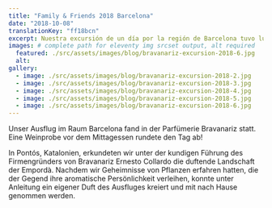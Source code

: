 ```yaml
---
title: "Family & Friends 2018 Barcelona"
date: "2018-10-08"
translationKey: "ff18bcn"
excerpt: Nuestra excursión de un día por la región de Barcelona tuvo lugar en la perfumería Bravanariz.
images: # complete path for eleventy img srcset output, alt required
  featured: ./src/assets/images/blog/bravanariz-excursion-2018-6.jpg
  alt:
gallery:
  - image: ./src/assets/images/blog/bravanariz-excursion-2018-2.jpg
  - image: ./src/assets/images/blog/bravanariz-excursion-2018-3.jpg
  - image: ./src/assets/images/blog/bravanariz-excursion-2018-4.jpg
  - image: ./src/assets/images/blog/bravanariz-excursion-2018-5.jpg
  - image: ./src/assets/images/blog/bravanariz-excursion-2018-6.jpg
---
```


Unser Ausflug im Raum Barcelona fand in der Parfümerie Bravanariz statt.
Eine Weinprobe vor dem Mittagessen rundete den Tag ab!

In Pontós, Katalonien, erkundeten wir unter der kundigen Führung des Firmengründers von Bravanariz Ernesto Collardo die duftende Landschaft der Empordà. Nachdem wir Geheimnisse von Pflanzen erfahren hatten, die der Gegend ihre aromatische Persönlichkeit verleihen, konnte unter Anleitung ein eigener Duft des Ausfluges kreiert und mit nach Hause genommen werden.
